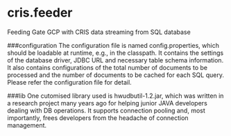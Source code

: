 # cris.feeder
Feeding Gate GCP with CRIS data streaming from SQL database

###configuration
The configuration file is named config.properties, which should be loadable at runtime, e.g., in the classpath. It contains the settings of the database driver, JDBC URL and necessary table schema information. It also contains configurations of the total number of documents to be processed and the number of documents to be cached for each SQL query. Please refer the configuration file for detail.

###lib
One cutomised library used is hwudbutil-1.2.jar, which was written in a research project many years ago for helping junior JAVA developers dealing with DB operations. It supports connection pooling and, most importantly, frees developers from the headache of connection management. 
